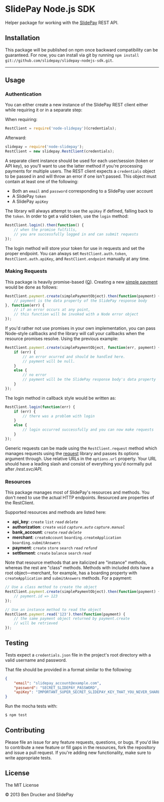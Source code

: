 SlidePay Node.js SDK
====================

Helper package for working with the [SlidePay](http://slidepay.com) REST API.

## Installation

This package will be published on npm once backward compatibility can be guaranteed. For now, you can install via git by running ```npm install git://github.com/slidepay/slidepay-nodejs-sdk.git```.

----------------------------

## Usage

### Authentication

You can either create a new instance of the SlidePay REST client either while requiring it or in a separate step:

When requiring:
```javascript
RestClient = require('node-slidepay')(credentials);
```

Afterward:
```javascript
slidepay = require('node-slidepay');
RestClient = new slidepay.RestClient(credentials);
```

A separate client instance should be used for each user/session (token or API key), so you'll want to use the latter method if you're processing payments for multiple users. The REST client expects a `credentials` object to be passed in and will throw an error if one isn't passed. This object must contain at least one of the following:

* Both an `email` and `password` corresponding to a SlidePay user account
* A SlidePay `token`
* A SlidePay `apiKey`

The library will always attempt to use the `apiKey` if defined, falling back to the `token`. In order to get a valid token, use the `login` method:

```javascript
RestClient.login().then(function() {
	// when the promise fulfills,
	// you are successfully logged in and can submit requests
});
```

The login method will store your token for use in requests and set the proper endpoint. You can always set `RestClient.auth.token`, `RestClient.auth.apiKey`, and `RestClient.endpoint` manually at any time.

### Making Requests

This package is heavily promise-based ([Q](https://github.com/kriskowal/q)). Creating a new [simple payment](https://getcube.atlassian.net/wiki/display/CDP/Processing+a+Simple+Payment) would be done as follows:
```javascript
RestClient.payment.create(simplePaymentObject).then(function(payment) {
	// payment is the data property of the SlidePay response body
}, function(err) {
	// if an error occurs at any point,
	// this function will be invoked with a Node error object
});
```

If you'd rather not use promises in your own implementation, you can pass Node-style callbacks and the library will call your callbacks when the resource promises resolve. Using the previous example:

```javascript
RestClient.payment.create(simplePaymentObject, function(err, payment) {
	if (err) {
		// an error ocurred and should be handled here.
		// payment will be null.
	}
	else {
		// no error
		// payment will be the SlidePay response body's data property
	}
});
```
The login method in callback style would be written as:

```javascript
RestClient.login(function(err) {
	if (err) {
		// there was a problem with login
	}
	else {
		// login occurred successfully and you can now make requests
	}
});
```

Generic requests can be made using the `RestClient.request` method which manages requests using the [request](https://github.com/mikeal/request) library and passes its options argument through. Use relative URLs in the `options.url` property. Your URL should have a leading slash and consist of everything you'd normally put after */rest.svc/API*.

### Resources

This package manages most of SlidePay's resources and methods. You don't need to use the actual HTTP endpoints. Resourced are properties of the RestClient.

Supported resources and methods are listed here:

* **api_key**: `create` `list` *`read` `delete`*
* **authorization**: `create` `void` *`capture.auto` `capture.manual`*
* **bank_account**: `create` *`read` `delete`*
* **merchant**: `createAccount` `boarding.createApplication` `boarding.submitAnswers`
* **payment**: `create` `store` `search` *`read` `refund`*
* **settlement**: `create` `balance` `search` *`read`*

Note that resource methods that are italicized are "instance" methods, whereas the rest are "class" methods. Methods with included dots have a root object—merchant, for example, has a boarding property with `createApplication` and `submitAnswers` methods. For a payment:

```javascript
// Use a class method to create the object
RestClient.payment.create(simplePaymentObject).then(function(payment) {
	// payment.id => 123
});

// Use an instance method to read the object
RestClient.payment.read('123').then(function(payment) {
	// the same payment object returned by payment.create
	// will be retrieved
});
```

## Testing

Tests expect a `credentials.json` file in the project's root directory with a valid username and password.

That file should be provided in a format similar to the following:

```json
{
	"email": "slidepay_account@example.com",
	"password": "SECRET_SLIDEPAY_PASSWORD",
	"apiKey": "IMPORTANT_SUPER_SECRET_SLIDEPAY_KEY_THAT_YOU_NEVER_SHARE" // Optional
}
```

Run the mocha tests with:

```bash
$ npm test
```

## Contributing

Please file an issue for any feature requests, questions, or bugs. If you'd like to contribute a new feature or fill gaps in the resources, fork the repository and issue a pull request. If you're adding new functionality, make sure to write appropriate tests.

## License

The MIT License

&copy; 2013 Ben Drucker and SlidePay
